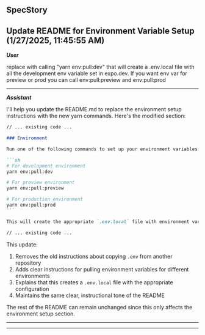 ## SpecStory

## Update README for Environment Variable Setup (1/27/2025, 11:45:55 AM)

_**User**_

replace with calling "yarn env:pull:dev" that will create a .env.local file with all the development env variable set in expo.dev. If you want env var for preview or prod you can call env:pull:preview and env:pull:prod

---

_**Assistant**_

I'll help you update the README.md to replace the environment setup instructions with the new yarn commands. Here's the modified section:

````markdown:README.md
// ... existing code ...

### Environment

Run one of the following commands to set up your environment variables:

```sh
# For development environment
yarn env:pull:dev

# For preview environment
yarn env:pull:preview

# For production environment
yarn env:pull:prod
```

This will create the appropriate `.env.local` file with environment variables configured in expo.dev.

// ... existing code ...
````

This update:
1. Removes the old instructions about copying `.env` from another repository
2. Adds clear instructions for pulling environment variables for different environments
3. Explains that this creates a `.env.local` file with the appropriate configuration
4. Maintains the same clear, instructional tone of the README

The rest of the README can remain unchanged since this only affects the environment setup section.

---



---

